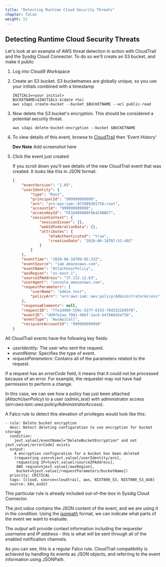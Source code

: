 ```yaml
---
title: "Detecting Runtime Cloud Security Threats"
chapter: false
weight: 52
---
```


## Detecting Runtime Cloud Security Threats

Let's look at an example of AWS threat detection in action with CloudTrail and the Sysdig Cloud Connector.  To do so we'll create an S3 bucket, and make it public

1. Log into Cloud9 Workspace
2. Create an S3 bucket. S3 bucketnames are globally unique, so you use your initials combined with a timestamp

    ```
    INITIALS=<your initial>
    BUCKETNAME=$INITIALS-$(date +%s)
    aws s3api create-bucket --bucket $BUCKETNAME --acl public-read
    ```

3. Now delete the S3 bucket's encryption.  This should be considered a potential security threat.

    ```
    aws s3api delete-bucket-encryption --bucket $BUCKETNAME
    ```

4. To view details of this event, browse to [CloudTrail](https://console.aws.amazon.com/cloudtrail/home) then 'Event History'

    **Dev Note** Add screenshot here

5. Click the event just created

    If you scroll down you'll see details of the new CloudTrail event that was created.  It looks like this in JSON format:


    ```JSON
    {
        "eventVersion": "1.05",
        "userIdentity": {
            "type": "Root",
            "principalId": "999999999999",
            "arn": "arn:aws:iam::972909301756:root",
            "accountId": "999999999999",
            "accessKeyId": "FE1D489888F66424BBE7",
            "sessionContext": {
                "sessionIssuer": {},
                "webIdFederationData": {},
                "attributes": {
                    "mfaAuthenticated": "true",
                    "creationDate": "2020-06-18T07:52:40Z"
                }
            }
        },
        "eventTime": "2020-06-18T09:05:23Z",
        "eventSource": "iam.amazonaws.com",
        "eventName": "AttachUserPolicy",
        "awsRegion": "us-east-1",
        "sourceIPAddress": "37.132.12.63",
        "userAgent": "console.amazonaws.com",
        "requestParameters": {
            "userName": "admin_test",
            "policyArn": "arn:aws:iam::aws:policy/AdministratorAccess"
        },
        "responseElements": null,
        "requestID": "7fe1d489-550c-527f-6155-70d1522b95f0",
        "eventID": "dd9fe2aa-70d1-4bbf-2ac4-b4766642e73b",
        "eventType": "AwsApiCall",
        "recipientAccountId": "999999999999"
    }
    ```

All CloudTrail events have the following key fields:

- *userIdentity*: The user who sent the request.
- *eventName*: Specifies the type of event.
- *requestParameters*: Contains all of the parameters related to the request.

If a request has an *errorCode* field, it means that it could not be processed because of an error. For example, the requester may not have had permission to perform a change.

In this case, we can see how a policy has just been attached (*AttachUserPolicy*) to a user (*admin_test*) with administrator access (*arn:aws:iam::aws:policy/AdministratorAccess*).

A Falco rule to detect this elevation of privileges would look like this:


```
- rule: Delete bucket encryption
  desc: Detect deleting configuration to use encryption for bucket storage
  condition:
    jevt.value[/eventName]="DeleteBucketEncryption" and not jevt.value[/errorCode] exists
  output:
    A encryption configuration for a bucket has been deleted
    (requesting user=%jevt.value[/userIdentity/arn],
     requesting IP=%jevt.value[/sourceIPAddress],
     AWS region=%jevt.value[/awsRegion],
     bucket=%jevt.value[/requestParameters/bucketName])
  priority: CRITICAL
  tags: [cloud, source=cloudtrail, aws, NIST800_53, NIST800_53_AU8]
  source: k8s_audit
```

This particular rule is already included out-of-the-box in Sysdig Cloud Connector.

The *jevt.value* contains the JSON content of the event, and we are using it in the *condition*. Using the [jsonpath](https://jsonpath.com/) format, we can indicate what parts of the event we want to evaluate.

The *output* will provide context information including the requester *username* and *IP address* - this is what will be sent through all of the enabled notification channels.

As you can see, this is a regular Falco rule. CloudTrail compatibility is achieved by handling its events as JSON objects, and referring to the event information using JSONPath.
